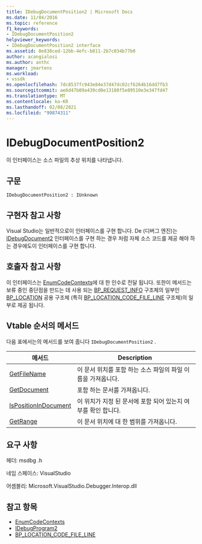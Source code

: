 ```yaml
---
title: IDebugDocumentPosition2 | Microsoft Docs
ms.date: 11/04/2016
ms.topic: reference
f1_keywords:
- IDebugDocumentPosition2
helpviewer_keywords:
- IDebugDocumentPosition2 interface
ms.assetid: 0e838ced-12bb-4efc-b811-2b7c034b77b0
author: acangialosi
ms.author: anthc
manager: jmartens
ms.workload:
- vssdk
ms.openlocfilehash: 7dc8537fc943e84e37d47dc02cf6264b16dd7fb3
ms.sourcegitcommit: ae6d47b09a439cd0e13180f5e89510e3e347fd47
ms.translationtype: MT
ms.contentlocale: ko-KR
ms.lasthandoff: 02/08/2021
ms.locfileid: "99874311"
---
```

# <a name="idebugdocumentposition2"></a>IDebugDocumentPosition2
이 인터페이스는 소스 파일의 추상 위치를 나타냅니다.

## <a name="syntax"></a>구문

```
IDebugDocumentPosition2 : IUnknown
```

## <a name="notes-for-implementers"></a>구현자 참고 사항
 Visual Studio는 일반적으로이 인터페이스를 구현 합니다. De (디버그 엔진)는 [IDebugDocument2](../../../extensibility/debugger/reference/idebugdocument2.md) 인터페이스를 구현 하는 경우 처럼 자체 소스 코드를 제공 해야 하는 경우에도이 인터페이스를 구현 합니다.

## <a name="notes-for-callers"></a>호출자 참고 사항
 이 인터페이스는 [EnumCodeContexts](../../../extensibility/debugger/reference/idebugprogram2-enumcodecontexts.md)에 대 한 인수로 전달 됩니다. 또한이 메서드는 보류 중인 중단점을 만드는 데 사용 되는 [BP_REQUEST_INFO](../../../extensibility/debugger/reference/bp-request-info.md) 구조체의 일부인 [BP_LOCATION](../../../extensibility/debugger/reference/bp-location.md) 공용 구조체 (특히 [BP_LOCATION_CODE_FILE_LINE](../../../extensibility/debugger/reference/bp-location-code-file-line.md) 구조체)의 일부로 제공 됩니다.

## <a name="methods-in-vtable-order"></a>Vtable 순서의 메서드
 다음 표에서는의 메서드를 보여 줍니다 `IDebugDocumentPosition2` .

|메서드|Description|
|------------|-----------------|
|[GetFileName](../../../extensibility/debugger/reference/idebugdocumentposition2-getfilename.md)|이 문서 위치를 포함 하는 소스 파일의 파일 이름을 가져옵니다.|
|[GetDocument](../../../extensibility/debugger/reference/idebugdocumentposition2-getdocument.md)|포함 하는 문서를 가져옵니다.|
|[IsPositionInDocument](../../../extensibility/debugger/reference/idebugdocumentposition2-ispositionindocument.md)|이 위치가 지정 된 문서에 포함 되어 있는지 여부를 확인 합니다.|
|[GetRange](../../../extensibility/debugger/reference/idebugdocumentposition2-getrange.md)|이 문서 위치에 대 한 범위를 가져옵니다.|

## <a name="requirements"></a>요구 사항
 헤더: msdbg .h

 네임 스페이스: VisualStudio

 어셈블리: Microsoft.VisualStudio.Debugger.Interop.dll

## <a name="see-also"></a>참고 항목
- [EnumCodeContexts](../../../extensibility/debugger/reference/idebugprogram2-enumcodecontexts.md)
- [IDebugProgram2](../../../extensibility/debugger/reference/idebugprogram2.md)
- [BP_LOCATION_CODE_FILE_LINE](../../../extensibility/debugger/reference/bp-location-code-file-line.md)
